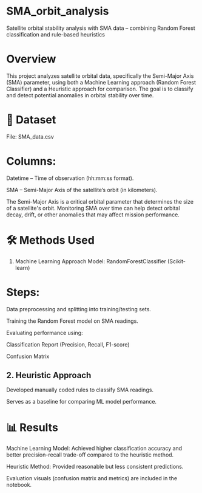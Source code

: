 # SMA_orbit_analysis
Satellite orbital stability analysis with SMA data – combining Random Forest classification and rule-based heuristics


# Overview
This project analyzes satellite orbital data, specifically the Semi-Major Axis (SMA) parameter, using both a Machine Learning approach (Random Forest Classifier) and a Heuristic approach for comparison. The goal is to classify and detect potential anomalies in orbital stability over time.

# 📂  Dataset
File: SMA_data.csv

# Columns:

Datetime – Time of observation (hh:mm:ss format).

SMA – Semi-Major Axis of the satellite’s orbit (in kilometers).

The Semi-Major Axis is a critical orbital parameter that determines the size of a satellite's orbit. Monitoring SMA over time can help detect orbital decay, drift, or other anomalies that may affect mission performance.

# 🛠 Methods Used
1. Machine Learning Approach
Model: RandomForestClassifier (Scikit-learn)

# Steps:

Data preprocessing and splitting into training/testing sets.

Training the Random Forest model on SMA readings.

Evaluating performance using:

Classification Report (Precision, Recall, F1-score)

Confusion Matrix

## 2. Heuristic Approach
Developed manually coded rules to classify SMA readings.

Serves as a baseline for comparing ML model performance.

# 📊 Results
Machine Learning Model: Achieved higher classification accuracy and better precision-recall trade-off compared to the heuristic method.

Heuristic Method: Provided reasonable but less consistent predictions.

Evaluation visuals (confusion matrix and metrics) are included in the notebook.



